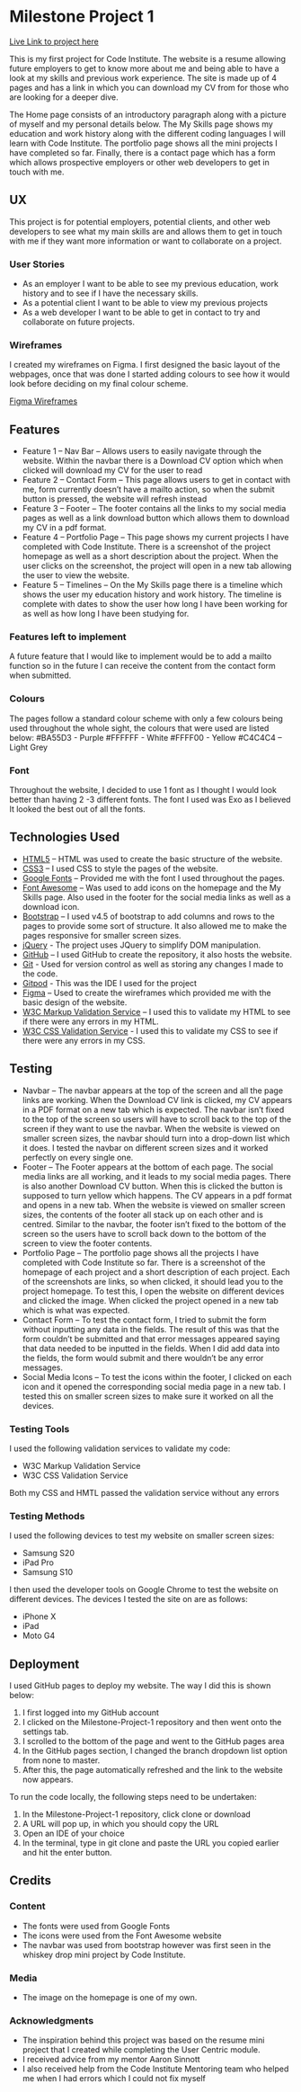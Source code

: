 # Milestone Project 1 

[Live Link to project here](https://rishisood1.github.io/Milestone-Project-1/)

This is my first project for Code Institute. The website is a resume allowing future employers to get to know more about me and being able to have a look at my skills and previous work experience. 
The site is made up of 4 pages and has a link in which you can download my CV from for those who are looking for a deeper dive. 

The Home page consists of an introductory paragraph along with a picture of myself and my personal details below. 
The My Skills page shows my education and work history along with the different coding languages I will learn with Code Institute. 
The portfolio page shows all the mini projects I have completed so far. 
Finally, there is a contact page which has a form which allows prospective employers or other web developers to get in touch with me. 

## UX

This project is for potential employers, potential clients, and other web developers to see what my main skills are and allows them to get in touch with me if they want more information or want to collaborate on a project. 

### User Stories 

* As an employer I want to be able to see my previous education, work history and to see if I have the necessary skills. 
* As a potential client I want to be able to view my previous projects 
* As a web developer I want to be able to get in contact to try and collaborate on future projects.

### Wireframes

I created my wireframes on Figma. 
I first designed the basic layout of the webpages, once that was done I started adding colours to see how it would look before deciding on my final colour scheme. 

[Figma Wireframes](https://www.figma.com/file/uRnosWmwXzeq2FGx25Ph8z/Milestone-Project-1?node-id=0%3A1)

## Features 

* Feature 1 – Nav Bar – Allows users to easily navigate through the website. Within the navbar there is a Download CV option which when clicked will download my CV for the user to read
* Feature 2 – Contact Form – This page allows users to get in contact with me, form currently doesn’t have a mailto action, so when the submit button is pressed, the website will refresh instead
* Feature 3 – Footer – The footer contains all the links to my social media pages as well as a link download button which allows them to download my CV in a pdf format. 
* Feature 4 – Portfolio Page – This page shows my current projects I have completed with Code Institute. There is a screenshot of the project homepage as well as a short description about the project. When the user clicks on the screenshot, the project will open in a new tab allowing the user to view the website. 
* Feature 5 – Timelines – On the My Skills page there is a timeline which shows the user my education history and work history. The timeline is complete with dates to show the user how long I have been working for as well as how long I have been studying for. 

### Features left to implement

A future feature that I would like to implement would be to add a mailto function so in the future I can receive the content from the contact form when submitted.

### Colours

The pages follow a standard colour scheme with only a few colours being used throughout the whole sight, the colours that were used are listed below:
#BA55D3 - Purple
#FFFFFF - White
#FFFF00 - Yellow
#C4C4C4 – Light Grey


### Font

Throughout the website, I decided to use 1 font as I thought I would look better than having 2 -3 different fonts. The font I used was Exo as I believed It looked the best out of all the fonts. 

## Technologies Used 

* [HTML5](https://en.wikipedia.org/wiki/HTML5) – HTML was used to create the basic structure of the website.
* [CSS3](https://en.wikipedia.org/wiki/CSS) – I used CSS to style the pages of the website.
* [Google Fonts](https://fonts.google.com/) – Provided me with the font I used throughout the pages.
* [Font Awesome](https://fontawesome.com/) – Was used to add icons on the homepage and the My Skills page. Also used in the footer for the social media links as well as a download icon. 
* [Bootstrap](https://getbootstrap.com/) – I used v4.5 of bootstrap to add columns and rows to the pages to provide some sort of structure. It also allowed me to make the pages responsive  for smaller screen sizes. 
* [jQuery](https://jquery.com/) - The project uses JQuery to simplify DOM manipulation.
* [GitHub](https://github.com/) – I used GitHub to create the repository, it also hosts the website. 
* [Git](https://en.wikipedia.org/wiki/Git) -  Used for version control as well as storing any changes I made to the code. 
* [Gitpod](https://www.gitpod.io/) -  This was the IDE I used for the project
* [Figma](https://www.figma.com/) – Used to create the wireframes which provided me with the basic design of the website. 
* [W3C Markup Validation Service](https://validator.w3.org/) – I used this to validate my HTML to see if there were any errors in my HTML. 
* [W3C CSS Validation Service](https://jigsaw.w3.org/css-validator/) - I used this to validate my CSS to see if there were any errors in my CSS.


## Testing 

* Navbar – The navbar appears at the top of the screen and all the page links are working. When the Download CV link is clicked, my CV appears in a PDF format on a new tab which is expected. The navbar isn’t fixed to the top of the screen so users will have to scroll back to the top of the screen if they want to use the navbar. When the website is viewed on smaller screen sizes, the navbar should turn into a drop-down list which it does. I tested the navbar on different screen sizes and it worked perfectly on every single one. 
* Footer – The Footer appears at the bottom of each page. The social media links are all working, and it leads to my social media pages. There is also another Download CV button. When this is clicked the button is supposed to turn yellow which happens. The CV appears in a pdf format and opens in a new tab. When the website is viewed on smaller screen sizes, the contents of the footer all stack up on each other and is centred. Similar to the navbar, the footer isn’t fixed to the bottom of the screen so the users have to scroll back down to the bottom of the screen to view the footer contents. 
* Portfolio Page – The portfolio page shows all the projects I have completed with Code Institute so far. There is a screenshot of the homepage of each project and a short description of each project. Each of the screenshots are links, so when clicked, it should lead you to the project homepage. To test this, I open the website on different devices and clicked the image. When clicked the project opened in a new tab which is what was expected. 
* Contact Form – To test the contact form, I tried to submit the form without inputting any data in the fields. The result of this was that the form couldn’t be submitted and that error messages appeared saying that data needed to be inputted in the fields. When I did add data into the fields, the form would submit and there wouldn’t be any error messages. 
* Social Media Icons – To test the icons within the footer, I clicked on each icon and it opened the corresponding social media page in a new tab. I tested this on smaller screen sizes to make sure it worked on all  the devices. 

### Testing Tools 

I used the following validation services to validate my code:

* W3C Markup Validation Service 
* W3C CSS Validation Service

Both my CSS and HMTL passed the validation service without any errors

### Testing Methods 

I used the following devices to test my website on smaller screen sizes:

* Samsung S20
* iPad Pro
* Samsung S10

I then used the developer tools on Google Chrome to test the website on different devices. The devices I tested the site on are as follows:

* iPhone X
* iPad
* Moto G4

## Deployment 

I used GitHub pages to deploy my website. The way I did this is shown below:

1.	I first logged into my GitHub account
2.	I clicked on the Milestone-Project-1 repository and then went onto the settings tab.
3.	I scrolled to the bottom of the page and went to the GitHub pages area
4.	In the GitHub pages section, I changed the branch dropdown list option from none to master.
5.	After this, the page automatically refreshed and the link to the website now appears.

To run the code locally, the following steps need to be undertaken:

1.	In the Milestone-Project-1 repository, click clone or download
2.	A URL will pop up, in which you should copy the URL
3.	Open an IDE of your choice
4.	In the terminal, type in git clone and paste the URL you copied earlier and hit the enter button. 
 

## Credits

### Content 

* The fonts were used from Google Fonts
* The icons were used from the Font Awesome website
* The navbar was used from bootstrap however was first seen in the whiskey drop mini project by Code Institute. 

### Media

* The image on the homepage is one of my own.

### Acknowledgments 

* The inspiration behind this project was based on the resume mini project that I created while completing the User Centric module.
* I received advice from my mentor Aaron Sinnott
* I also received help from the Code Institute Mentoring team who helped me when I had errors which I could not fix myself





